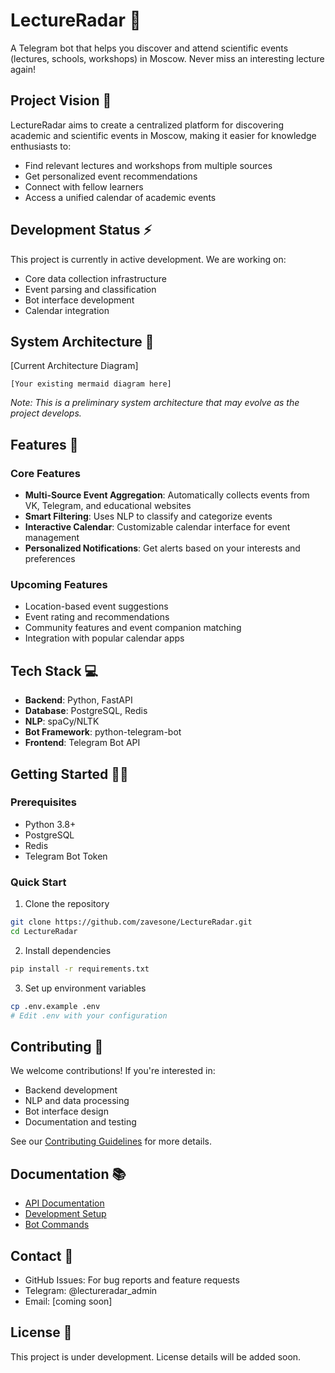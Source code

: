 # LectureRadar 🎯

A Telegram bot that helps you discover and attend scientific events (lectures, schools, workshops) in Moscow. Never miss an interesting lecture again!

## Project Vision 🚀

LectureRadar aims to create a centralized platform for discovering academic and scientific events in Moscow, making it easier for knowledge enthusiasts to:
- Find relevant lectures and workshops from multiple sources
- Get personalized event recommendations
- Connect with fellow learners
- Access a unified calendar of academic events

## Development Status ⚡

This project is currently in active development. We are working on:
- Core data collection infrastructure
- Event parsing and classification
- Bot interface development
- Calendar integration

## System Architecture 📐

[Current Architecture Diagram]

```mermaid
[Your existing mermaid diagram here]
```

*Note: This is a preliminary system architecture that may evolve as the project develops.*

## Features 🌟

### Core Features
- **Multi-Source Event Aggregation**: Automatically collects events from VK, Telegram, and educational websites
- **Smart Filtering**: Uses NLP to classify and categorize events
- **Interactive Calendar**: Customizable calendar interface for event management
- **Personalized Notifications**: Get alerts based on your interests and preferences

### Upcoming Features
- Location-based event suggestions
- Event rating and recommendations
- Community features and event companion matching
- Integration with popular calendar apps

## Tech Stack 💻

- **Backend**: Python, FastAPI
- **Database**: PostgreSQL, Redis
- **NLP**: spaCy/NLTK
- **Bot Framework**: python-telegram-bot
- **Frontend**: Telegram Bot API

## Getting Started 🏃‍♂️

### Prerequisites
- Python 3.8+
- PostgreSQL
- Redis
- Telegram Bot Token

### Quick Start
1. Clone the repository
```bash
git clone https://github.com/zavesone/LectureRadar.git
cd LectureRadar
```

2. Install dependencies
```bash
pip install -r requirements.txt
```

3. Set up environment variables
```bash
cp .env.example .env
# Edit .env with your configuration
```

## Contributing 🤝

We welcome contributions! If you're interested in:
- Backend development
- NLP and data processing
- Bot interface design
- Documentation and testing

See our [Contributing Guidelines](CONTRIBUTING.md) for more details.

## Documentation 📚

- [API Documentation](docs/API.md)
- [Development Setup](docs/DEVELOPMENT.md)
- [Bot Commands](docs/COMMANDS.md)

## Contact 📧

- GitHub Issues: For bug reports and feature requests
- Telegram: @lectureradar_admin
- Email: [coming soon]

## License 📝

This project is under development. License details will be added soon.